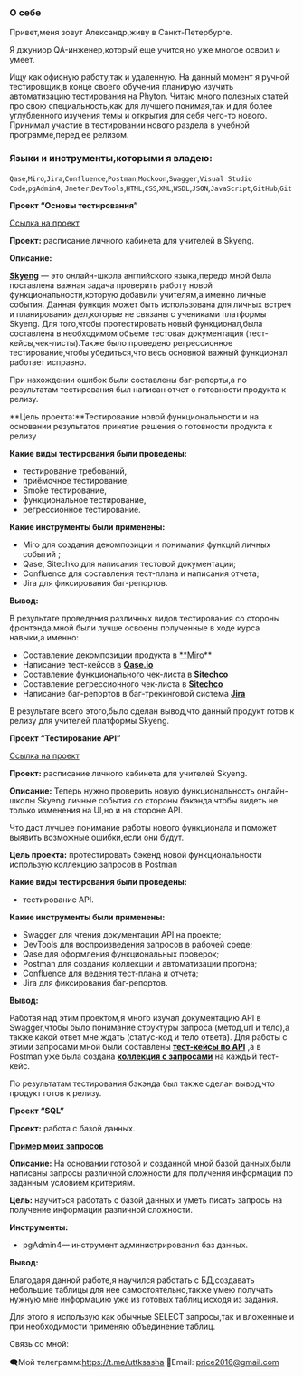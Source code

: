 <h3>О себе</h3>

Привет,меня зовут Александр,живу в Санкт-Петербурге.

Я джуниор QA-инженер,который еще учится,но уже многое освоил и умеет.

Ищу как офисную работу,так и удаленную.
На данный момент я ручной тестировщик,в конце своего обучения планирую изучить автоматизацию тестирования на Phyton.
Читаю много полезных статей про свою специальность,как для лучшего понимая,так и для более углубленного изучения темы и открытия для себя чего-то нового.
Принимал участие в тестировании нового раздела в учебной программе,перед ее релизом.

<h3>Языки и инструменты,которыми я владею:</h3>

`Qase`,`Miro`,`Jira`,`Confluence`,`Postman`,`Mockoon`,`Swagger`,`Visual Studio Code`,`pgAdmin4`,
`Jmeter`,`DevTools`,`HTML`,`CSS`,`XML`,`WSDL`,`JSON`,`JavaScript`,`GitHub`,`Git` 

**Проект “Основы тестирования”**

[Ссылка на проект](https://drive.google.com/drive/u/1/folders/1pR0yk4i8Rjjnkz8D2EldMeKziHQNnEIy)

**Проект:** расписание личного кабинета для учителей в Skyeng.

**Описание:** 

[**Skyeng**](https://student.skyeng.ru/home) — это онлайн-школа английского языка,передо мной была поставлена важная задача проверить работу новой функциональности,которую добавили учителям,а именно личные события.
Данная функция может быть использована для личных встреч и планирования дел,которые не связаны с учениками платформы Skyeng.
Для того,чтобы протестировать новый функционал,была составлена в необходимом объеме тестовая документация (тест-кейсы,чек-листы).Также было проведено регрессионное тестирование,чтобы убедиться,что весь основной важный функционал работает исправно.

При нахождении ошибок были составлены баг-репорты,а по результатам тестирования был написан отчет о готовности продукта к релизу.

**Цель проекта:**Тестирование новой функциональности и на основании результатов принятие решения о готовности продукта к релизу

**Какие виды тестирования были проведены:**

- тестирование требований,
- приёмочное тестирование,
- Smoke тестирование,
- функциональное тестирование,
- регрессионное тестирование.

**Какие инструменты были применены:**

- Miro для создания декомпозиции и понимания функций личных событий ;
- Qase, Sitechko для написания тестовой документации;
- Confluence для составления тест-плана и написания отчета;
- Jira для фиксирования баг-репортов.

**Вывод:**

В результате проведения различных видов тестирования со стороны фронтэнда,мной были лучше освоены полученные в ходе курса навыки,а именно:

- Составление декомпозиции продукта в [**Miro](https://miro.com/app/board/uXjVMJOqtQ4=/?share_link_id=712348125958)**
- Написание тест-кейсов в [**Qase.io**](https://drive.google.com/file/d/1WEKtar_590G23zBReLNqO3XXuxmdIGjE/view?usp=sharing)
- Составление функционального чек-листа в [**Sitechco**](https://drive.google.com/file/d/135PMj6lBhBn80DqaSgP0uR3BpPmtbyCp/view?usp=sharing)
- Составление регрессионного чек-листа в [**Sitechco**](https://drive.google.com/file/d/1byjLU4AsI0vH_G-RCb90Pk00vjJH-m4I/view?usp=sharing)
- Написание баг-репортов в баг-трекинговой система [**Jira**](https://docs.google.com/document/d/1v_qOvXfsxSzmPGtS5QEGPD-mk0c6SmsY/edit?usp=sharing&ouid=106034990177276499180&rtpof=true&sd=true)

В результате всего этого,было сделан вывод,что данный продукт готов к релизу для учителей платформы Skyeng.

**Проект “Тестирование API”**

[Ссылка на проект](https://drive.google.com/drive/folders/1hAaTc-gdtvhxsdkyW-jWEOt_ydpNSjzO?usp=sharing)

**Проект:** расписание личного кабинета для учителей Skyeng.

**Описание:** Теперь нужно проверить новую функциональность онлайн-школы Skyeng личные события со стороны бэкэнда,чтобы видеть не только изменения на UI,но и на стороне API.

Что даст лучшее понимание работы нового функционала и поможет выявить возможные ошибки,если они будут.

**Цель проекта:** протестировать бэкенд новой функциональности использую коллекцию запросов в Postman

**Какие виды тестирования были проведены:**

- тестирование API.

**Какие инструменты были применены:**

- Swagger для чтения документации API на проекте;
- DevTools для воспроизведения запросов в рабочей среде;
- Qase для оформления функциональных проверок;
- Postman для создания коллекции и автоматизации прогона;
- Confluence для ведения тест-плана и отчета;
- Jira для фиксирования баг-репортов.

**Вывод:**

Работая над этим проектом,я много изучал документацию API  в Swagger,чтобы было понимание структуры  запроса (метод,url и тело),а также какой ответ мне ждать (статус-код и тело ответа).
Для работы с этими запросами мной были составлены **[тест-кейсы по API](https://drive.google.com/file/d/1qhkBQ_vxZELNTyWAQeBMK5PxpBx7usYF/view?usp=sharing)** ,а в Postman уже была создана [**коллекция с запросами**](https://drive.google.com/file/d/1YzGVpRkdu5l0qpQAp88NbqxMldXqvlAE/view?usp=drive_link) на каждый тест-кейс.

По результатам тестирования бэкэнда был также сделан вывод,что продукт готов к релизу.

**Проект “SQL”**

**Проект:** работа с базой данных.

[**Пример моих запросов**](https://docs.google.com/document/d/1DqyxQWV55JSzkS_nwNfQ4GBe28X6zKP3mbfccauJc4k/edit?usp=sharing)

**Описание:** На основании готовой и созданной мной базой данных,были написаны запросы различной сложности для получения информации по заданным условием критериям.

**Цель:** научиться работать с базой данных и уметь писать запросы на получение информации различной сложности.

**Инструменты:**

- pgAdmin4— инструмент администрирования баз данных.

**Вывод:**

Благодаря данной работе,я научился работать с БД,создавать небольшие таблицы для нее самостоятельно,также умею получать нужную мне информацию уже из готовых таблиц исходя из задания.

Для этого я использую как обычные SELECT запросы,так и вложенные и при необходимости применяю объединение таблиц.





Связь со мной:

🗨️Мой телеграмм:https://t.me/uttksasha
📧Email: price2016@gmail.com



